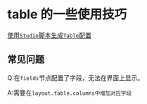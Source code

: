 # table 的一些使用技巧

[使用`Studio`脚本生成`Table`配置](../../Studio/%E8%87%AA%E5%8A%A8%E7%94%9F%E6%88%90table_form%E5%AE%9A%E4%B9%89%E6%96%87%E4%BB%B6.md)

## 常见问题

Q:在`fields`节点配置了字段，无法在界面上显示。

A:需要在`layout.table.columns中增加对应字段`
